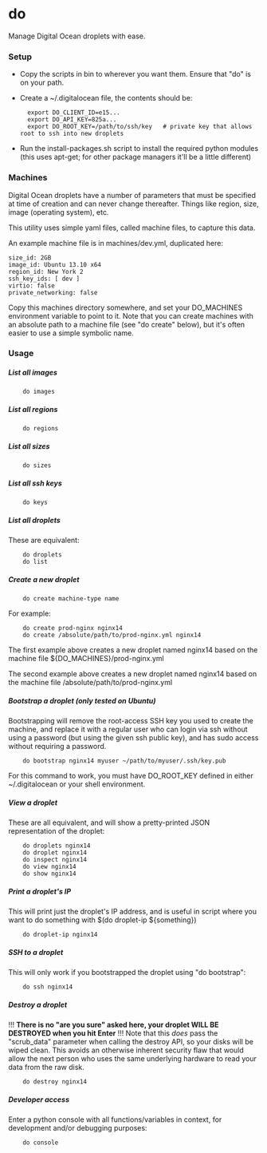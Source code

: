 do
======

Manage Digital Ocean droplets with ease.

### Setup

* Copy the scripts in bin to wherever you want them. Ensure that "do" is on your path.
* Create a ~/.digitalocean file, the contents should be:

        export DO_CLIENT_ID=e15...
        export DO_API_KEY=825a...
        export DO_ROOT_KEY=/path/to/ssh/key   # private key that allows root to ssh into new droplets

* Run the install-packages.sh script to install the required python modules (this uses apt-get; for other package managers it'll be a little different)

### Machines
Digital Ocean droplets have a number of parameters that must be specified at time of creation and can never change thereafter.
Things like region, size, image (operating system), etc.

This utility uses simple yaml files, called machine files, to capture this data.

An example machine file is in machines/dev.yml, duplicated here:

    size_id: 2GB
    image_id: Ubuntu 13.10 x64
    region_id: New York 2
    ssh_key_ids: [ dev ]
    virtio: false
    private_networking: false

Copy this machines directory somewhere, and set your DO_MACHINES environment variable to point to it.
Note that you can create machines with an absolute path to a machine file (see "do create" below), but it's often easier to use a simple symbolic name.

### Usage

##### List all images

        do images
##### List all regions

        do regions
##### List all sizes

        do sizes
##### List all ssh keys

        do keys
##### List all droplets
These are equivalent:

        do droplets
        do list

##### Create a new droplet

        do create machine-type name
For example:

        do create prod-nginx nginx14
        do create /absolute/path/to/prod-nginx.yml nginx14
The first example above creates a new droplet named nginx14 based on the machine file ${DO_MACHINES}/prod-nginx.yml

The second example above creates a new droplet named nginx14 based on the machine file /absolute/path/to/prod-nginx.yml


#####  Bootstrap a droplet (only tested on Ubuntu)
Bootstrapping will remove the root-access SSH key you used to create the machine, and replace
it with a regular user who can login via ssh without using a password (but using the given ssh public key), and
has sudo access without requiring a password.

        do bootstrap nginx14 myuser ~/path/to/myuser/.ssh/key.pub
For this command to work, you must have DO_ROOT_KEY defined in either ~/.digitalocean or your shell environment.

##### View a droplet
These are all equivalent, and will show a pretty-printed JSON representation of the droplet:

        do droplets nginx14
        do droplet nginx14
        do inspect nginx14
        do view nginx14
        do show nginx14

##### Print a droplet's IP
This will print just the droplet's IP address, and is useful in script where you want to do something with $(do droplet-ip ${something})

        do droplet-ip nginx14

##### SSH to a droplet
This will only work if you bootstrapped the droplet using "do bootstrap":

        do ssh nginx14

##### Destroy a droplet
!!! **There is no "are you sure" asked here, your droplet WILL BE DESTROYED when you hit Enter** !!!
Note that this *does* pass the "scrub_data" parameter when calling the destroy API, so your disks will be wiped clean. This avoids an otherwise inherent security flaw that would allow the next person who uses the same underlying hardware to read your data from the raw disk.

        do destroy nginx14

##### Developer access
Enter a python console with all functions/variables in context, for development and/or debugging purposes:

        do console
